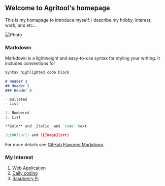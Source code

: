 ## Welcome to Agritool's homepage

This is my homepage to introduce myself.
I describe my hobby, interest, work, and etc...

![Photo](https://agritool.github.io/me/img/me.jpg)

### Markdown

Markdown is a lightweight and easy-to-use syntax for styling your writing. It includes conventions for

```markdown
Syntax highlighted code block

# Header 1
## Header 2
### Header 3

- Bulleted
- List

1. Numbered
2. List

**Bold** and _Italic_ and `Code` text

[Link](url) and ![Image](src)
```

For more details see [GitHub Flavored Markdown](https://guides.github.com/features/mastering-markdown/).

### My Interest
1. [Web Application](https://en.wikipedia.org/wiki/Web_application)
2. [Daily coding](https://opentutorials.org/course/1)
3. [Raspberry Pi](https://www.raspberrypi.org/)
